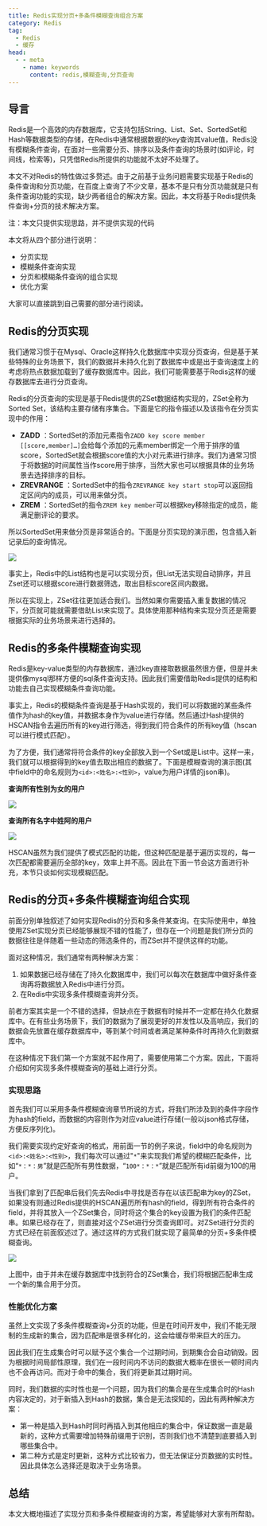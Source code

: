 ```yaml
---
title: Redis实现分页+多条件模糊查询组合方案
category: Redis
tag:
  - Redis
  - 缓存
head:
  - - meta
    - name: keywords
      content: redis,模糊查询,分页查询
---
```




## 导言

Redis是一个高效的内存数据库，它支持包括String、List、Set、SortedSet和Hash等数据类型的存储，在Redis中通常根据数据的key查询其value值，Redis没有模糊条件查询，在面对一些需要分页、排序以及条件查询的场景时(如评论，时间线，检索等)，只凭借Redis所提供的功能就不太好不处理了。

本文不对Redis的特性做过多赘述。由于之前基于业务问题需要实现基于Redis的条件查询和分页功能，在百度上查询了不少文章，基本不是只有分页功能就是只有条件查询功能的实现，缺少两者组合的解决方案。因此，本文将基于Redis提供条件查询+分页的技术解决方案。

注：本文只提供实现思路，并不提供实现的代码

本文将从四个部分进行说明：

- 分页实现
- 模糊条件查询实现
- 分页和模糊条件查询的组合实现
- 优化方案

大家可以直接跳到自己需要的部分进行阅读。

## Redis的分页实现

我们通常习惯于在Mysql、Oracle这样持久化数据库中实现分页查询，但是基于某些特殊的业务场景下，我们的数据并未持久化到了数据库中或是出于查询速度上的考虑将热点数据加载到了缓存数据库中。因此，我们可能需要基于Redis这样的缓存数据库去进行分页查询。

Redis的分页查询的实现是基于Redis提供的ZSet数据结构实现的，ZSet全称为Sorted Set，该结构主要存储有序集合。下面是它的指令描述以及该指令在分页实现中的作用：

- **ZADD** ：SortedSet的添加元素指令`ZADD key score member [[score,member]…]`会给每个添加的元素member绑定一个用于排序的值score，SortedSet就会根据score值的大小对元素进行排序。我们为通常习惯于将数据的时间属性当作score用于排序，当然大家也可以根据具体的业务场景去选择排序的目标。
- **ZREVRANGE** ：SortedSet中的指令`ZREVRANGE key start stop`可以返回指定区间内的成员，可以用来做分页。
- **ZREM** ：SortedSet的指令`ZREM key member`可以根据key移除指定的成员，能满足删评论的要求。

所以SortedSet用来做分页是非常适合的。下面是分页实现的演示图，包含插入新记录后的查询情况。

![](https://seven97-blog.oss-cn-hangzhou.aliyuncs.com/imgs/202502142109399.webp)

事实上，Redis中的List结构也是可以实现分页，但List无法实现自动排序，并且Zset还可以根据score进行数据筛选，取出目标score区间内数据。

所以在实现上，ZSet往往更加适合我们。当然如果你需要插入重复数据的情况下，分页就可能就需要借助List来实现了。具体使用那种结构来实现分页还是需要根据实际的业务场景来进行选择的。

## Redis的多条件模糊查询实现

Redis是key-value类型的内存数据库，通过key直接取数据虽然很方便，但是并未提供像mysql那样方便的sql条件查询支持。因此我们需要借助Redis提供的结构和功能去自己实现模糊条件查询功能。

事实上，Redis的模糊条件查询是基于Hash实现的，我们可以将数据的某些条件值作为hash的key值，并数据本身作为value进行存储。然后通过Hash提供的HSCAN指令去遍历所有的key进行筛选，得到我们符合条件的所有key值（hscan可以进行模式匹配）。

为了方便，我们通常将符合条件的key全部放入到一个Set或是List中。这样一来，我们就可以根据得到的key值去取出相应的数据了。下面是模糊查询的演示图(其中field中的命名规则为`<id>:<姓名>:<性别>`，value为用户详情的json串)。

**查询所有性别为女的用户**

![](https://seven97-blog.oss-cn-hangzhou.aliyuncs.com/imgs/202502142109403.webp)

**查询所有名字中姓阿的用户**

![](https://seven97-blog.oss-cn-hangzhou.aliyuncs.com/imgs/202502142109422.webp)

HSCAN虽然为我们提供了模式匹配的功能，但这种匹配是基于遍历实现的，每一次匹配都需要遍历全部的key，效率上并不高。因此在下面一节会这方面进行补充，本节只谈如何实现模糊匹配。


## Redis的分页+多条件模糊查询组合实现

前面分别单独叙述了如何实现Redis的分页和多条件某查询。在实际使用中，单独使用ZSet实现分页已经能够展现不错的性能了，但存在一个问题是我们所分页的数据往往是伴随着一些动态的筛选条件的，而ZSet并不提供这样的功能。

面对这种情况，我们通常有两种解决方案：

1. 如果数据已经存储在了持久化数据库中，我们可以每次在数据库中做好条件查询再将数据放入Redis中进行分页。
2. 在Redis中实现多条件模糊查询并分页。

前者方案其实是一个不错的选择，但缺点在于数据有时候并不一定都在持久化数据库中。在有些业务场景下，我们的数据为了展现更好的并发性以及高响应，我们的数据会先放置在缓存数据库中，等到某个时间或者满足某种条件时再持久化到数据库中。

在这种情况下我们第一个方案就不起作用了，需要使用第二个方案。因此，下面将介绍如何实现多条件模糊查询的基础上进行分页。

### 实现思路

首先我们可以采用多条件模糊查询章节所说的方式，将我们所涉及到的条件字段作为hash的field，而数据的内容则作为对应value进行存储(一般以json格式存储，方便反序列化)。

我们需要实现约定好查询的格式，用前面一节的例子来说，field中的命名规则为`<id>:<姓名>:<性别>`，我们每次可以通过"`*`"来实现我们希望的模糊匹配条件，比如“`*：*：男`”就是匹配所有男性数据，“`100*：*：*`”就是匹配所有id前缀为100的用户。

当我们拿到了匹配串后我们先去Redis中寻找是否存在以该匹配串为key的ZSet，如果没有则通过Redis提供的HSCAN遍历所有hash的field，得到所有符合条件的field，并将其放入一个ZSet集合，同时将这个集合的key设置为我们的条件匹配串。如果已经存在了，则直接对这个ZSet进行分页查询即可。对ZSet进行分页的方式已经在前面叙述过了。通过这样的方式我们就实现了最简单的分页+多条件模糊查询。

![](https://seven97-blog.oss-cn-hangzhou.aliyuncs.com/imgs/202502142109427.webp)

上图中，由于并未在缓存数据库中找到符合的ZSet集合，我们将根据匹配串生成一个新的集合用于分页。

### 性能优化方案

虽然上文实现了多条件模糊查询+分页的功能，但是在时间开发中，我们不能无限制的生成新的集合，因为匹配串是很多样化的，这会给缓存带来巨大的压力。

因此我们在生成集合时可以赋予这个集合一个过期时间，到期集合会自动销毁。因为根据时间局部性原理，我们在一段时间内不访问的数据大概率在很长一顿时间内也不会再访问。而对于命中的集合，我们将更新其过期时间。

同时，我们数据的实时性也是一个问题，因为我们的集合是在生成集合时的Hash内容决定的，对于新插入到Hash的数据，集合是无法探知的，因此有两种解决方案：

- 第一种是插入到Hash时同时再插入到其他相应的集合中，保证数据一直是最新的，这种方式需要增加特殊前缀用于识别，否则我们也不清楚到底要插入到哪些集合中。
- 第二种方式是定时更新，这种方式比较省力，但无法保证分页数据的实时性。因此具体怎么选择还是取决于业务场景。


## 总结

本文大概地描述了实现分页和多条件模糊查询的方案，希望能够对大家有所帮助。



